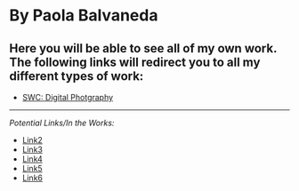 # By Paola Balvaneda

## Here you will be able to see all of my own work. The following links will redirect you to all my different types of work: 

* [SWC: Digital Photgraphy](https://pbalvaneda03.github.io/Surprise/SWCDigitalPhotography.html)


---
*Potential Links/In the Works:*
* [Link2]()
* [Link3]()
* [Link4]()
* [Link5]()
* [Link6]()
